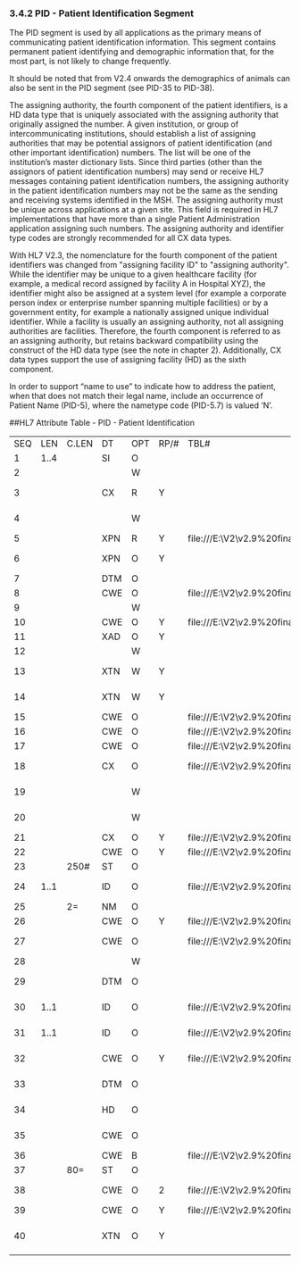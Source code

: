 ### 3.4.2 PID - Patient Identification Segment

The PID segment is used by all applications as the primary means of communicating patient identification information. This segment contains permanent patient identifying and demographic information that, for the most part, is not likely to change frequently.

It should be noted that from V2.4 onwards the demographics of animals can also be sent in the PID segment (see PID-35 to PID-38).

The assigning authority, the fourth component of the patient identifiers, is a HD data type that is uniquely associated with the assigning authority that originally assigned the number. A given institution, or group of intercommunicating institutions, should establish a list of assigning authorities that may be potential assignors of patient identification (and other important identification) numbers. The list will be one of the institution’s master dictionary lists. Since third parties (other than the assignors of patient identification numbers) may send or receive HL7 messages containing patient identification numbers, the assigning authority in the patient identification numbers may not be the same as the sending and receiving systems identified in the MSH. The assigning authority must be unique across applications at a given site. This field is required in HL7 implementations that have more than a single Patient Administration application assigning such numbers. The assigning authority and identifier type codes are strongly recommended for all CX data types.

With HL7 V2.3, the nomenclature for the fourth component of the patient identifiers was changed from "assigning facility ID" to "assigning authority". While the identifier may be unique to a given healthcare facility (for example, a medical record assigned by facility A in Hospital XYZ), the identifier might also be assigned at a system level (for example a corporate person index or enterprise number spanning multiple facilities) or by a government entity, for example a nationally assigned unique individual identifier. While a facility is usually an assigning authority, not all assigning authorities are facilities. Therefore, the fourth component is referred to as an assigning authority, but retains backward compatibility using the construct of the HD data type (see the note in chapter 2). Additionally, CX data types support the use of assigning facility (HD) as the sixth component.

In order to support “name to use” to indicate how to address the patient, when that does not match their legal name, include an occurrence of Patient Name (PID-5), where the nametype code (PID-5.7) is valued ‘N’.

##HL7 Attribute Table - PID - Patient Identification

|     |     |     |     |     |     |     |     |     |
| --- | --- | --- | --- | --- | --- | --- | --- | --- |
| SEQ | LEN | C.LEN | DT | OPT | RP/# | TBL# | ITEM# | ELEMENT NAME |
| 1 | 1..4 |  | SI | O |  |  | 00104 | Set ID - PID |
| 2 |  |  |  | W |  |  | 00105 | Patient ID |
| 3 |  |  | CX | R | Y |  | 00106 | Patient Identifier List |
| 4 |  |  |  | W |  |  | 00107 | Alternate Patient ID - PID |
| 5 |  |  | XPN | R | Y | file:///E:\V2\v2.9%20final%20Nov%20from%20Frank\V29_CH02C_Tables.docx#HL70200[0200] | 00108 | Patient Name |
| 6 |  |  | XPN | O | Y |  | 00109 | Mother’s Maiden Name |
| 7 |  |  | DTM | O |  |  | 00110 | Date/Time of Birth |
| 8 |  |  | CWE | O |  | file:///E:\V2\v2.9%20final%20Nov%20from%20Frank\V29_CH02C_Tables.docx#HL70001[0001] | 00111 | Administrative Sex |
| 9 |  |  |  | W |  |  | 00112 | Patient Alias |
| 10 |  |  | CWE | O | Y | file:///E:\V2\v2.9%20final%20Nov%20from%20Frank\V29_CH02C_Tables.docx#HL70005[0005] | 00113 | Race |
| 11 |  |  | XAD | O | Y |  | 00114 | Patient Address |
| 12 |  |  |  | W |  |  | 00115 | County Code |
| 13 |  |  | XTN | W | Y |  | 00116 | Phone Number - Home |
| 14 |  |  | XTN | W | Y |  | 00117 | Phone Number - Business |
| 15 |  |  | CWE | O |  | file:///E:\V2\v2.9%20final%20Nov%20from%20Frank\V29_CH02C_Tables.docx#HL70296[0296] | 00118 | Primary Language |
| 16 |  |  | CWE | O |  | file:///E:\V2\v2.9%20final%20Nov%20from%20Frank\V29_CH02C_Tables.docx#HL70002[0002] | 00119 | Marital Status |
| 17 |  |  | CWE | O |  | file:///E:\V2\v2.9%20final%20Nov%20from%20Frank\V29_CH02C_Tables.docx#HL70006[0006] | 00120 | Religion |
| 18 |  |  | CX | O |  | file:///E:\V2\v2.9%20final%20Nov%20from%20Frank\V29_CH02C_Tables.docx#HL70061[0061] | 00121 | Patient Account Number |
| 19 |  |  |  | W |  |  | 00122 | SSN Number - Patient |
| 20 |  |  |  | W |  |  | 00123 | Driver’s License Number - Patient |
| 21 |  |  | CX | O | Y | file:///E:\V2\v2.9%20final%20Nov%20from%20Frank\V29_CH02C_Tables.docx#HL70061[0061] | 00124 | Mother’s Identifier |
| 22 |  |  | CWE | O | Y | file:///E:\V2\v2.9%20final%20Nov%20from%20Frank\V29_CH02C_Tables.docx#HL70189[0189] | 00125 | Ethnic Group |
| 23 |  | 250# | ST | O |  |  | 00126 | Birth Place |
| 24 | 1..1 |  | ID | O |  | file:///E:\V2\v2.9%20final%20Nov%20from%20Frank\V29_CH02C_Tables.docx#HL70136[0136] | 00127 | Multiple Birth Indicator |
| 25 |  | 2= | NM | O |  |  | 00128 | Birth Order |
| 26 |  |  | CWE | O | Y | file:///E:\V2\v2.9%20final%20Nov%20from%20Frank\V29_CH02C_Tables.docx#HL70171[0171] | 00129 | Citizenship |
| 27 |  |  | CWE | O |  | file:///E:\V2\v2.9%20final%20Nov%20from%20Frank\V29_CH02C_Tables.docx#HL70172[0172] | 00130 | Veterans Military Status |
| 28 |  |  |  | W |  |  | 00739 | Nationality |
| 29 |  |  | DTM | O |  |  | 00740 | Patient Death Date and Time |
| 30 | 1..1 |  | ID | O |  | file:///E:\V2\v2.9%20final%20Nov%20from%20Frank\V29_CH02C_Tables.docx#HL70136[0136] | 00741 | Patient Death Indicator |
| 31 | 1..1 |  | ID | O |  | file:///E:\V2\v2.9%20final%20Nov%20from%20Frank\V29_CH02C_Tables.docx#HL70136[0136] | 01535 | Identity Unknown Indicator |
| 32 |  |  | CWE | O | Y | file:///E:\V2\v2.9%20final%20Nov%20from%20Frank\V29_CH02C_Tables.docx#HL70445[0445] | 01536 | Identity Reliability Code |
| 33 |  |  | DTM | O |  |  | 01537 | Last Update Date/Time |
| 34 |  |  | HD | O |  |  | 01538 | Last Update Facility |
| 35 |  |  | CWE | O |  |  | 01539 | Taxonomic Classification Code |
| 36 |  |  | CWE | B |  | file:///E:\V2\v2.9%20final%20Nov%20from%20Frank\V29_CH02C_Tables.docx#HL70447[0447] | 01540 | Breed Code |
| 37 |  | 80= | ST | O |  |  | 01541 | Strain |
| 38 |  |  | CWE | O | 2 | file:///E:\V2\v2.9%20final%20Nov%20from%20Frank\V29_CH02C_Tables.docx#HL70429[0429] | 01542 | Production Class Code |
| 39 |  |  | CWE | O | Y | file:///E:\V2\v2.9%20final%20Nov%20from%20Frank\V29_CH02C_Tables.docx#HL70171[0171] | 01840 | Tribal Citizenship |
| 40 |  |  | XTN | O | Y |  | 02289 | Patient Telecommunication Information |
